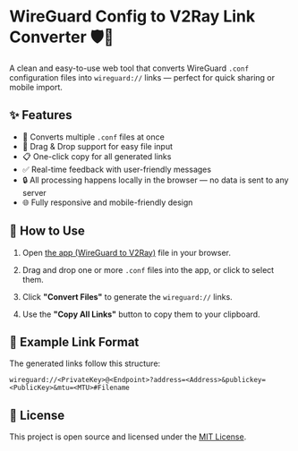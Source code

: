 # WireGuard Config to V2Ray Link Converter 🛡️🔗

A clean and easy-to-use web tool that converts WireGuard `.conf` configuration files into `wireguard://` links — perfect for quick sharing or mobile import.

## ✨ Features

- 🔄 Converts multiple `.conf` files at once
- 📂 Drag & Drop support for easy file input
- 📋 One-click copy for all generated links
- ✅ Real-time feedback with user-friendly messages
- 🔒 All processing happens locally in the browser — no data is sent to any server
- 🌐 Fully responsive and mobile-friendly design

## 🚀 How to Use

1. Open [the app (WireGuard to V2Ray)](https://yasinc2.github.io/wireguard-to-v2ray/) file in your browser.

2. Drag and drop one or more `.conf` files into the app, or click to select them.

3. Click **"Convert Files"** to generate the `wireguard://` links.

4. Use the **"Copy All Links"** button to copy them to your clipboard.


## 🧪 Example Link Format

The generated links follow this structure:

```
wireguard://<PrivateKey>@<Endpoint>?address=<Address>&publickey=<PublicKey>&mtu=<MTU>#Filename
```

## 📜 License

This project is open source and licensed under the [MIT License](LICENSE).